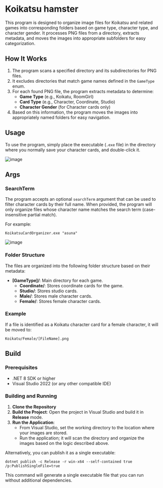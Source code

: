# Koikatsu hamster
This program is designed to organize image files for Koikatsu and related games into corresponding folders based on game type, character type, and character gender. It processes PNG files from a directory, extracts metadata, and moves the images into appropriate subfolders for easy categorization.

## How It Works
1. The program scans a specified directory and its subdirectories for PNG files.
2. It excludes directories that match game names defined in the `GameType` enum.
3. For each found PNG file, the program extracts metadata to determine:
    - **Game Type** (e.g., Koikatu, RoomGirl)
    - **Card Type** (e.g., Character, Coordinate, Studio)
    - **Character Gender** (for Character cards only)
4. Based on this information, the program moves the images into appropriately named folders for easy navigation.

## Usage
To use the program, simply place the executable (`.exe` file) in the directory where you normally save your character cards, and double-click it.  

![image](https://github.com/user-attachments/assets/35fd39a3-29f2-4741-a4f2-3dd499da3757)

## Args
### SearchTerm
The program accepts an optional `searchTerm` argument that can be used to filter character cards by their full name. When provided, the program will only organize files whose character name matches the search term (case-insensitive partial match).

For example:
```
KoikatsuCardOrganizer.exe "asuna"
```
![image](https://github.com/user-attachments/assets/b171cfa5-eed9-47a0-85a5-f7e86d23db59)

### Folder Structure
The files are organized into the following folder structure based on their metadata:
- **[GameType]/**: Main directory for each game.
  - **Coordinate/**: Stores coordinate cards for the game.
  - **Studio/**: Stores studio cards.
  - **Male/**: Stores male character cards.
  - **Female/**: Stores female character cards.

### Example
If a file is identified as a Koikatu character card for a female character, it will be moved to:
```
Koikatu/Female/[FileName].png
```

## Build
### Prerequisites
- .NET 8 SDK or higher
- Visual Studio 2022 (or any other compatible IDE)

### Building and Running
1. **Clone the Repository**  
2. **Build the Project**:
   Open the project in Visual Studio and build it in **Release** mode.  
3. **Run the Application**:
   - From Visual Studio, set the working directory to the location where your images are stored.
   - Run the application; it will scan the directory and organize the images based on the logic described above.

Alternatively, you can publish it as a single executable:
```
dotnet publish -c Release -r win-x64 --self-contained true /p:PublishSingleFile=true
```
This command will generate a single executable file that you can run without additional dependencies.

